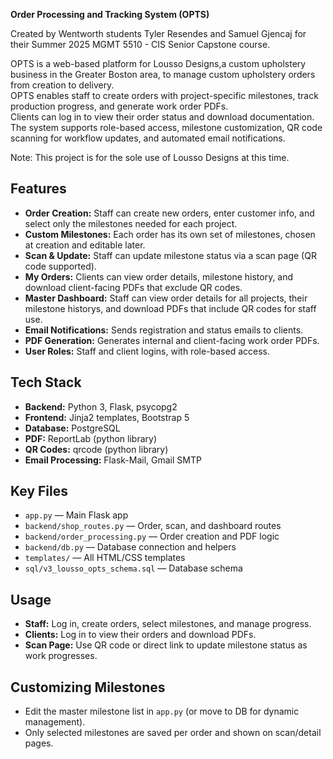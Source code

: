 **Order Processing and Tracking System (OPTS)**

Created by Wentworth students Tyler Resendes and Samuel Gjencaj
for their Summer 2025 MGMT 5510 - CIS Senior Capstone course.

OPTS is a web-based platform for Lousso Designs,a custom upholstery business in the Greater Boston area, to manage custom upholstery orders from creation to delivery.  
OPTS enables staff to create orders with project-specific milestones, track production progress, and generate work order PDFs.  
Clients can log in to view their order status and download documentation.  
The system supports role-based access, milestone customization, QR code scanning for workflow updates, and automated email notifications.

Note: This project is for the sole use of Lousso Designs at this time.

## Features

- **Order Creation:** Staff can create new orders, enter customer info, and select only the milestones needed for each project.
- **Custom Milestones:** Each order has its own set of milestones, chosen at creation and editable later.
- **Scan & Update:** Staff can update milestone status via a scan page (QR code supported).
- **My Orders:** Clients can view order details, milestone history, and download client-facing PDFs that exclude QR codes.
- **Master Dashboard:** Staff can view order details for all projects, their milestone historys, and download PDFs that include QR codes for staff use.
- **Email Notifications:** Sends registration and status emails to clients.
- **PDF Generation:** Generates internal and client-facing work order PDFs.
- **User Roles:** Staff and client logins, with role-based access.

## Tech Stack

- **Backend:** Python 3, Flask, psycopg2
- **Frontend:** Jinja2 templates, Bootstrap 5
- **Database:** PostgreSQL
- **PDF:** ReportLab (python library)
- **QR Codes:** qrcode (python library)
- **Email Processing:** Flask-Mail, Gmail SMTP

## Key Files

- `app.py` — Main Flask app
- `backend/shop_routes.py` — Order, scan, and dashboard routes
- `backend/order_processing.py` — Order creation and PDF logic
- `backend/db.py` — Database connection and helpers
- `templates/` — All HTML/CSS templates
- `sql/v3_lousso_opts_schema.sql` — Database schema

## Usage

- **Staff:** Log in, create orders, select milestones, and manage progress.
- **Clients:** Log in to view their orders and download PDFs.
- **Scan Page:** Use QR code or direct link to update milestone status as work progresses.

## Customizing Milestones

- Edit the master milestone list in `app.py` (or move to DB for dynamic management).
- Only selected milestones are saved per order and shown on scan/detail pages.

